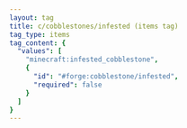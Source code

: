 ```yaml
---
layout: tag
title: c/cobblestones/infested (items tag)
tag_type: items
tag_content: {
  "values": [
    "minecraft:infested_cobblestone",
    {
      "id": "#forge:cobblestone/infested",
      "required": false
    }
  ]
}
---
```

